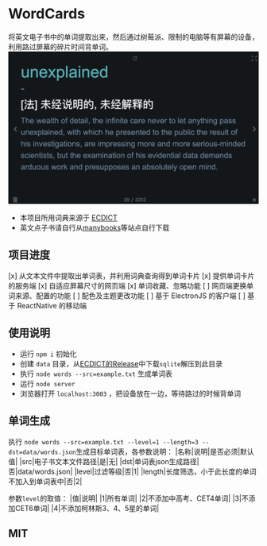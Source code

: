 # WordCards
将英文电子书中的单词提取出来，然后通过树莓派、限制的电脑等有屏幕的设备，利用路过屏幕的碎片时间背单词。
![](docs/imgs/p2.png)
* 本项目所用词典来源于 [ECDICT](https://github.com/skywind3000/ECDICT) 
* 英文点子书请自行从[manybooks](http://manybooks.net/)等站点自行下载

## 项目进度
[x] 从文本文件中提取出单词表，并利用词典查询得到单词卡片
[x] 提供单词卡片的服务端
[x] 自适应屏幕尺寸的网页端
[x] 单词收藏、忽略功能
[ ] 网页端更换单词来源、配置的功能
[ ] 配色及主题更改功能
[ ] 基于 ElectronJS 的客户端
[ ] 基于 ReactNative 的移动端

## 使用说明

* 运行 `npm i` 初始化
* 创建 `data` 目录，从[ECDICT的Release](https://github.com/skywind3000/ECDICT/releases)中下载`sqlite`解压到此目录
* 执行 `node words --src=example.txt` 生成单词表
* 运行 `node server` 
* 浏览器打开 `localhost:3003` ，把设备放在一边，等待路过的时候背单词

## 单词生成
执行 `node words --src=example.txt --level=1 --length=3 --dst=data/words.json`生成目标单词表，各参数说明：
|名称|说明|是否必须|默认值|
|src|电子书文本文件路径|是|无|
|dst|单词表json生成路径|否|data/words.json|
|level|过滤等级|否|1|
|length|长度筛选，小于此长度的单词不加入到单词表中|否|2|

参数`level`的取值：
|值|说明|
|1|所有单词|
|2|不添加中高考、CET4单词|
|3|不添加CET6单词|
|4|不添加柯林斯3、4、5星的单词|

## MIT

